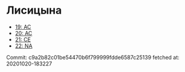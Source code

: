 # Лисицына
- [19: AC](19.md)
- [20: AC](20.md)
- [21: CE](21.md)
- [22: NA](22.md)

Commit: c9a2b82c01be54470b6f799999fdde6587c25139
 fetched at: 20201020-183227
